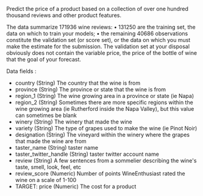 Predict the price of a product based on a collection of over one hundred thousand reviews and other product features.

The data summarize 171936 wine reviews:
• 131250 are the training set, the data on which to train your models;
• the remaining 40686 observations constitute the validation set (or score set), or the data on which you must make the estimate for the submission. The validation set at your disposal obviously does not contain the variable price, the price of the bottle of wine that the goal of your forecast.

Data fields :

* country (String) The country that the wine is from
* province (String) The province or state that the wine is from
* region_1 (String) The wine growing area in a province or state (ie Napa)
* region_2 (String) Sometimes there are more specific regions within the wine growing area (ie Rutherford inside the Napa Valley), but this value can sometimes be blank
* winery (String) The winery that made the wine
* variety (String) The type of grapes used to make the wine (ie Pinot Noir)
* designation (String) The vineyard within the winery where the grapes that made the wine are from
* taster_name (String) taster name
* taster_twitter_handle (String) taster twitter account name
* review (String) A few sentences from a sommelier describing the wine's taste, smell, look, feel, etc
* review_score (Numeric) Number of points WineEnthusiast rated the wine on a scale of 1-100
* TARGET: price (Numeric) The cost for a product
